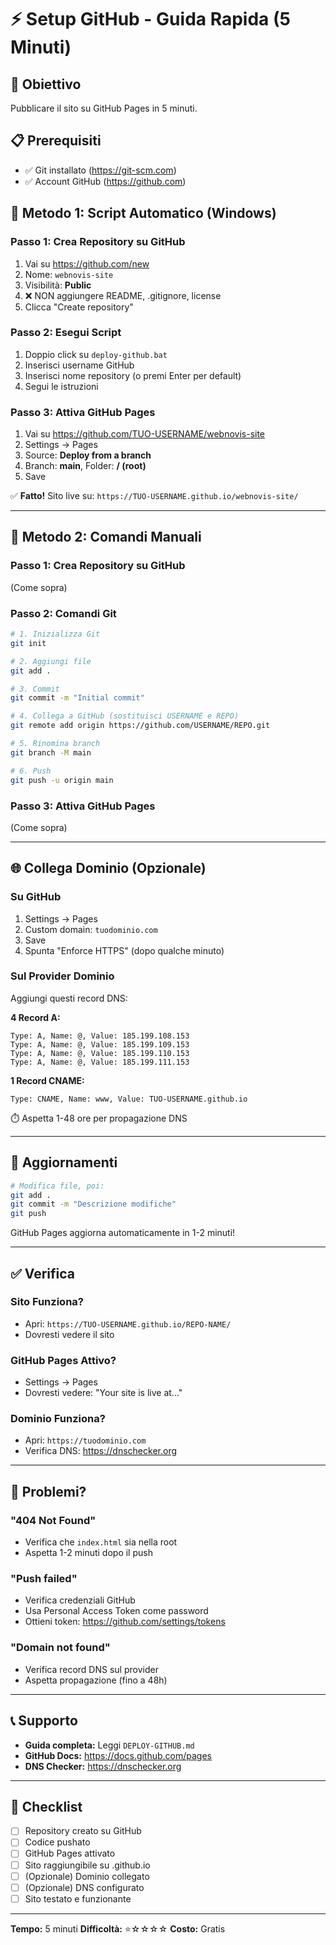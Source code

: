 # ⚡ Setup GitHub - Guida Rapida (5 Minuti)

## 🎯 Obiettivo

Pubblicare il sito su GitHub Pages in 5 minuti.

## 📋 Prerequisiti

- ✅ Git installato (https://git-scm.com)
- ✅ Account GitHub (https://github.com)

## 🚀 Metodo 1: Script Automatico (Windows)

### Passo 1: Crea Repository su GitHub

1. Vai su https://github.com/new
2. Nome: `webnovis-site`
3. Visibilità: **Public**
4. ❌ NON aggiungere README, .gitignore, license
5. Clicca "Create repository"

### Passo 2: Esegui Script

1. Doppio click su `deploy-github.bat`
2. Inserisci username GitHub
3. Inserisci nome repository (o premi Enter per default)
4. Segui le istruzioni

### Passo 3: Attiva GitHub Pages

1. Vai su https://github.com/TUO-USERNAME/webnovis-site
2. Settings → Pages
3. Source: **Deploy from a branch**
4. Branch: **main**, Folder: **/ (root)**
5. Save

✅ **Fatto!** Sito live su: `https://TUO-USERNAME.github.io/webnovis-site/`

---

## 🚀 Metodo 2: Comandi Manuali

### Passo 1: Crea Repository su GitHub

(Come sopra)

### Passo 2: Comandi Git

```bash
# 1. Inizializza Git
git init

# 2. Aggiungi file
git add .

# 3. Commit
git commit -m "Initial commit"

# 4. Collega a GitHub (sostituisci USERNAME e REPO)
git remote add origin https://github.com/USERNAME/REPO.git

# 5. Rinomina branch
git branch -M main

# 6. Push
git push -u origin main
```

### Passo 3: Attiva GitHub Pages

(Come sopra)

---

## 🌐 Collega Dominio (Opzionale)

### Su GitHub

1. Settings → Pages
2. Custom domain: `tuodominio.com`
3. Save
4. Spunta "Enforce HTTPS" (dopo qualche minuto)

### Sul Provider Dominio

Aggiungi questi record DNS:

**4 Record A:**
```
Type: A, Name: @, Value: 185.199.108.153
Type: A, Name: @, Value: 185.199.109.153
Type: A, Name: @, Value: 185.199.110.153
Type: A, Name: @, Value: 185.199.111.153
```

**1 Record CNAME:**
```
Type: CNAME, Name: www, Value: TUO-USERNAME.github.io
```

⏱️ Aspetta 1-48 ore per propagazione DNS

---

## 🔄 Aggiornamenti

```bash
# Modifica file, poi:
git add .
git commit -m "Descrizione modifiche"
git push
```

GitHub Pages aggiorna automaticamente in 1-2 minuti!

---

## ✅ Verifica

### Sito Funziona?
- Apri: `https://TUO-USERNAME.github.io/REPO-NAME/`
- Dovresti vedere il sito

### GitHub Pages Attivo?
- Settings → Pages
- Dovresti vedere: "Your site is live at..."

### Dominio Funziona?
- Apri: `https://tuodominio.com`
- Verifica DNS: https://dnschecker.org

---

## 🐛 Problemi?

### "404 Not Found"
- Verifica che `index.html` sia nella root
- Aspetta 1-2 minuti dopo il push

### "Push failed"
- Verifica credenziali GitHub
- Usa Personal Access Token come password
- Ottieni token: https://github.com/settings/tokens

### "Domain not found"
- Verifica record DNS sul provider
- Aspetta propagazione (fino a 48h)

---

## 📞 Supporto

- **Guida completa:** Leggi `DEPLOY-GITHUB.md`
- **GitHub Docs:** https://docs.github.com/pages
- **DNS Checker:** https://dnschecker.org

---

## 🎯 Checklist

- [ ] Repository creato su GitHub
- [ ] Codice pushato
- [ ] GitHub Pages attivato
- [ ] Sito raggiungibile su .github.io
- [ ] (Opzionale) Dominio collegato
- [ ] (Opzionale) DNS configurato
- [ ] Sito testato e funzionante

---

**Tempo:** 5 minuti
**Difficoltà:** ⭐☆☆☆☆
**Costo:** Gratis

